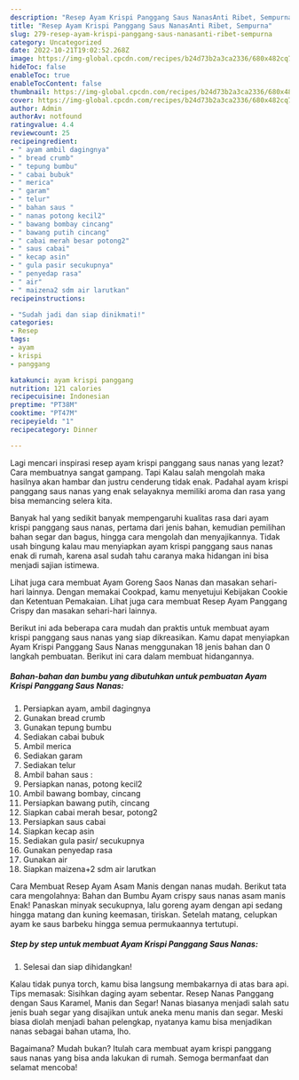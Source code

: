 ```yaml
---
description: "Resep Ayam Krispi Panggang Saus NanasAnti Ribet, Sempurna"
title: "Resep Ayam Krispi Panggang Saus NanasAnti Ribet, Sempurna"
slug: 279-resep-ayam-krispi-panggang-saus-nanasanti-ribet-sempurna
category: Uncategorized
date: 2022-10-21T19:02:52.268Z
image: https://img-global.cpcdn.com/recipes/b24d73b2a3ca2336/680x482cq70/ayam-krispi-panggang-saus-nanas-foto-resep-utama.jpg
hideToc: false
enableToc: true
enableTocContent: false
thumbnail: https://img-global.cpcdn.com/recipes/b24d73b2a3ca2336/680x482cq70/ayam-krispi-panggang-saus-nanas-foto-resep-utama.jpg
cover: https://img-global.cpcdn.com/recipes/b24d73b2a3ca2336/680x482cq70/ayam-krispi-panggang-saus-nanas-foto-resep-utama.jpg
author: Admin
authorAv: notfound
ratingvalue: 4.4
reviewcount: 25
recipeingredient:
- " ayam ambil dagingnya"
- " bread crumb"
- " tepung bumbu"
- " cabai bubuk"
- " merica"
- " garam"
- " telur"
- " bahan saus "
- " nanas potong kecil2"
- " bawang bombay cincang"
- " bawang putih cincang"
- " cabai merah besar potong2"
- " saus cabai"
- " kecap asin"
- " gula pasir secukupnya"
- " penyedap rasa"
- " air"
- " maizena2 sdm air larutkan"
recipeinstructions:

- "Sudah jadi dan siap dinikmati!"
categories:
- Resep
tags:
- ayam
- krispi
- panggang

katakunci: ayam krispi panggang 
nutrition: 121 calories
recipecuisine: Indonesian
preptime: "PT38M"
cooktime: "PT47M"
recipeyield: "1"
recipecategory: Dinner

---
```



Lagi mencari inspirasi resep ayam krispi panggang saus nanas yang lezat? Cara membuatnya sangat gampang. Tapi Kalau salah mengolah maka hasilnya akan hambar dan justru cenderung tidak enak. Padahal ayam krispi panggang saus nanas yang enak selayaknya memiliki aroma dan rasa yang bisa memancing selera kita.


Banyak hal yang sedikit banyak mempengaruhi kualitas rasa dari ayam krispi panggang saus nanas, pertama dari jenis bahan, kemudian pemilihan bahan segar dan bagus, hingga cara mengolah dan menyajikannya. Tidak usah bingung kalau mau menyiapkan ayam krispi panggang saus nanas enak di rumah, karena asal sudah tahu caranya maka hidangan ini bisa menjadi sajian istimewa.

Lihat juga cara membuat Ayam Goreng Saos Nanas dan masakan sehari-hari lainnya. Dengan memakai Cookpad, kamu menyetujui Kebijakan Cookie dan Ketentuan Pemakaian. Lihat juga cara membuat Resep Ayam Panggang Crispy dan masakan sehari-hari lainnya.


Berikut ini ada beberapa cara mudah dan praktis untuk membuat ayam krispi panggang saus nanas yang siap dikreasikan. Kamu dapat menyiapkan Ayam Krispi Panggang Saus Nanas menggunakan 18 jenis bahan dan 0 langkah pembuatan. Berikut ini cara dalam membuat hidangannya.

<!--inarticleads1-->

##### Bahan-bahan dan bumbu yang dibutuhkan untuk pembuatan Ayam Krispi Panggang Saus Nanas:

1. Persiapkan  ayam, ambil dagingnya
1. Gunakan  bread crumb
1. Gunakan  tepung bumbu
1. Sediakan  cabai bubuk
1. Ambil  merica
1. Sediakan  garam
1. Sediakan  telur
1. Ambil  bahan saus :
1. Persiapkan  nanas, potong kecil2
1. Ambil  bawang bombay, cincang
1. Persiapkan  bawang putih, cincang
1. Siapkan  cabai merah besar, potong2
1. Persiapkan  saus cabai
1. Siapkan  kecap asin
1. Sediakan  gula pasir/ secukupnya
1. Gunakan  penyedap rasa
1. Gunakan  air
1. Siapkan  maizena+2 sdm air larutkan


Cara Membuat Resep Ayam Asam Manis dengan nanas mudah. Berikut tata cara mengolahnya: Bahan dan Bumbu Ayam crispy saus nanas asam manis Enak! Panaskan minyak secukupnya, lalu goreng ayam dengan api sedang hingga matang dan kuning keemasan, tiriskan. Setelah matang, celupkan ayam ke saus barbeku hingga semua permukaannya tertutupi. 

<!--inarticleads2-->

##### Step by step untuk membuat Ayam Krispi Panggang Saus Nanas:


1. Selesai dan siap dihidangkan!

Kalau tidak punya torch, kamu bisa langsung membakarnya di atas bara api. Tips memasak: Sisihkan daging ayam sebentar. Resep Nanas Panggang dengan Saus Karamel, Manis dan Segar! Nanas biasanya menjadi salah satu jenis buah segar yang disajikan untuk aneka menu manis dan segar. Meski biasa diolah menjadi bahan pelengkap, nyatanya kamu bisa menjadikan nanas sebagai bahan utama, lho. 

Bagaimana? Mudah bukan? Itulah cara membuat ayam krispi panggang saus nanas yang bisa anda lakukan di rumah. Semoga bermanfaat dan selamat mencoba!
